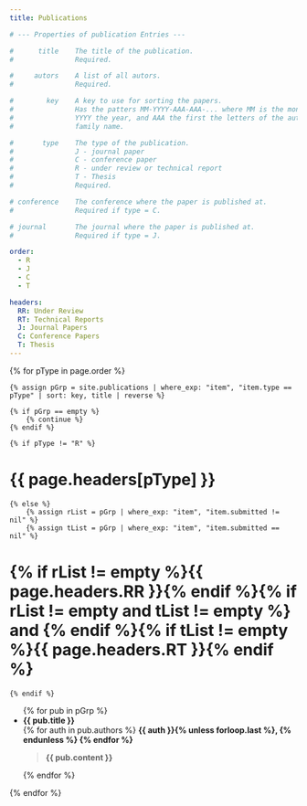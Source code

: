 ```yaml
---
title: Publications

# --- Properties of publication Entries ---

#      title    The title of the publication.
#               Required.

#     autors    A list of all autors.
#               Required.

#        key    A key to use for sorting the papers.
#               Has the patters MM-YYYY-AAA-AAA-... where MM is the month,
#               YYYY the year, and AAA the first the letters of the autors
#               family name.

#       type    The type of the publication.
#               J - journal paper
#               C - conference paper
#               R - under review or technical report
#               T - Thesis
#               Required.

# conference    The conference where the paper is published at.
#               Required if type = C.

# journal       The journal where the paper is published at.
#               Required if type = J.

order:
  - R
  - J
  - C
  - T

headers:
  RR: Under Review
  RT: Technical Reports
  J: Journal Papers
  C: Conference Papers
  T: Thesis
---
```


{% for pType in page.order %}

    {% assign pGrp = site.publications | where_exp: "item", "item.type == pType" | sort: key, title | reverse %}

    {% if pGrp == empty %}
        {% continue %}
    {% endif %}

    {% if pType != "R" %}
# {{ page.headers[pType] }}
    {% else %}
        {% assign rList = pGrp | where_exp: "item", "item.submitted != nil" %}
        {% assign tList = pGrp | where_exp: "item", "item.submitted == nil" %}

# {% if rList != empty %}{{ page.headers.RR }}{% endif %}{% if rList != empty and tList != empty %} and {% endif %}{% if tList != empty %}{{ page.headers.RT }}{% endif %}
    {% endif %}
<ul>
    {% for pub in pGrp %}
<li>
<strong>{{ pub.title }}</strong>
<br>
        {% for auth in pub.authors %}
            <em{% if auth contains 'Leitert' %} style="font-weight: bold;"{% endif %}>{{ auth }}</em>{% unless forloop.last %}, {% endunless %}
        {% endfor %}

<blockquote id="{{ pType }}_{{ pub.key }}" class="abstract">
    {{ pub.content }}
</blockquote>
</li>
    {% endfor %}
</ul>
{% endfor %}
